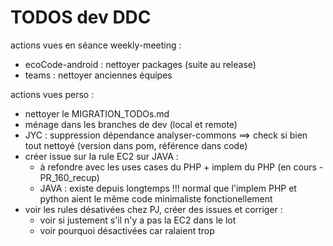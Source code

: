TODOS dev DDC
===

actions vues en séance weekly-meeting :

- ecoCode-android : nettoyer packages (suite au release)
- teams : nettoyer anciennes équipes

actions vues perso :

- nettoyer le MIGRATION_TODOs.md
- ménage dans les branches de dev (local et remote)
- JYC : suppression dépendance analyser-commons ==> check si bien tout nettoyé (version dans pom, référence dans code)
- créer issue sur la rule EC2 sur JAVA :
  - à refondre avec les uses cases du PHP + implem du PHP (en cours - PR_160_recup)
  - JAVA : existe depuis longtemps !!! normal que l'implem PHP et python aient le même code minimaliste fonctionellement
- voir les rules désativées chez PJ, créer des issues et corriger :
  - voir si justement s'il n'y a pas la EC2 dans le lot
  - voir pourquoi désactivées car ralaient trop